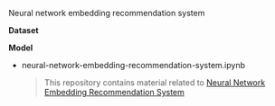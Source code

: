  Neural network embedding recommendation system


__Dataset__


__Model__
- neural-network-embedding-recommendation-system.ipynb
  > This repository contains material related to [Neural Network Embedding Recommendation System](https://www.kaggle.com/willkoehrsen/neural-network-embedding-recommendation-system#Neural-Network-Embedding-Model)
